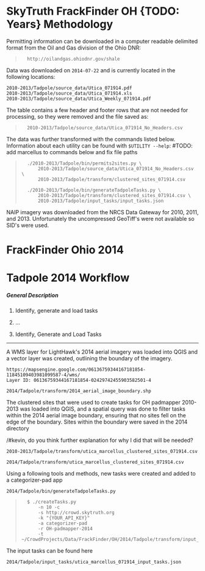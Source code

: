 SkyTruth FrackFinder OH {TODO: Years} Methodology
=================================================


Permitting information can be downloaded in a computer readable delimited
format from the Oil and Gas division of the Ohio DNR:

>       http://oilandgas.ohiodnr.gov/shale

Data was downloaded on `2014-07-22` and is currently located in the following
locations:

    2010-2013/Tadpole/source_data/Utica_071914.pdf
    2010-2013/Tadpole/source_data/Utica_071914.xls
    2010-2013/Tadpole/source_data/Utica_Weekly_071914.pdf

The table contains a few header and footer rows that are not needed for
processing, so they were removed and the file saved as:

>       2010-2013/Tadpole/source_data/Utica_071914_No_Headers.csv

The data was further transformed with the commands listed below.  Information
about each utility can be found with `$UTILITY --help`:
\#TODO: add marcellus to commands below and fix file paths

>       ./2010-2013/Tadpole/bin/permits2sites.py \
>           2010-2013/Tadpole/source_data/Utica_071914_No_Headers.csv \
>           2010-2013/Tadpole/transform/clustered_sites_071914.csv
>
>       ./2010-2013/Tadpole/bin/generateTadpoleTasks.py \
>           2010-2013/Tadpole/transform/clustered_sites_071914.csv \
>           2010-2013/Tadpole/input_tasks/input_tasks.json

NAIP imagery was downloaded from the NRCS Data Gateway for 2010, 2011, and 2013.
Unfortunately the uncompressed GeoTiff's were not available so SID's were used.

FrackFinder Ohio 2014
=====================

Tadpole 2014 Workflow
=====================

##### General Description #####

1. Identify, generate and load tasks
2. ...

1. Identify, Generate and Load Tasks
------------------------------------

A WMS layer for LightHawk's 2014 aerial imagery was loaded into QGIS and a vector layer was created, outlining the boundary of the imagery.

	https://mapsengine.google.com/06136759344167181854-11845109403981099587-4/wms/
	Layer ID: 06136759344167181854-02429742455903582501-4

	2014/Tadpole/transform/2014_aerial_image_boundary.shp

The clustered sites that were used to create tasks for OH padmapper 2010-2013 was loaded into QGIS,  and a spatial query was done to filter tasks within the 2014 aerial image boundary, ensuring that no sites fell on the edge of the boundary. Sites within the boundary were saved in the 2014 directory

/#kevin, do you think further explanation for why I did that will be needed?
	
	2010-2013/Tadpole/transform/utica_marcellus_clustered_sites_071914.csv

	2014/Tadpole/transform/utica_marcellus_clustered_sites_071914.csv

Using a following tools and methods, new tasks were created and added to a categorizer-pad app 

	2014/Tadpole/bin/generateTadpoleTasks.py

>		$ ./createTasks.py 
>           -n 10 -c
>           -s http://crowd.skytruth.org 
>           -k "{YOUR_API_KEY}" 
>           -a categorizer-pad 
>           -r OH-padmapper-2014 
>           -t ~/CrowdProjects/Data/FrackFinder/OH/2014/Tadpole/transform/input_tasks/utica_marcellus_071914_input_tasks.json

The input tasks can be found here

	2014/Tadpole/input_tasks/utica_marcellus_071914_input_tasks.json

